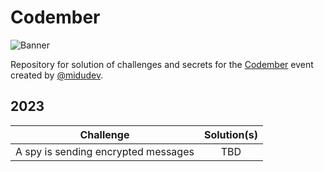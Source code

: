 # Codember

<img src="https://user-images.githubusercontent.com/92958760/202008443-71b08dcb-bf48-4da9-96c3-9fc7478042e2.png" alt="Banner">

Repository for solution of challenges and secrets for the [Codember](https://codember.dev/) event created by [@midudev](https://github.com/midudev/).

## 2023

| Challenge |          Solution(s)          |
| :-------: | :---------------------------: |
| A spy is sending encrypted messages | TBD |
